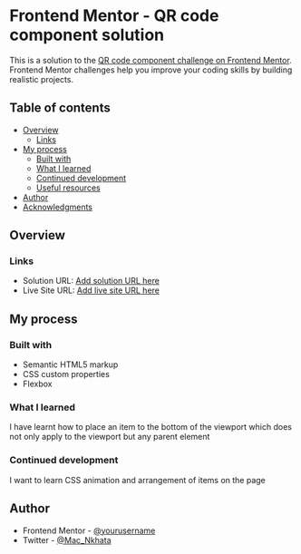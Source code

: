# Frontend Mentor - QR code component solution

This is a solution to the [QR code component challenge on Frontend Mentor](https://www.frontendmentor.io/challenges/qr-code-component-iux_sIO_H). Frontend Mentor challenges help you improve your coding skills by building realistic projects.

## Table of contents

- [Overview](#overview)
  - [Links](#links)
- [My process](#my-process)
  - [Built with](#built-with)
  - [What I learned](#what-i-learned)
  - [Continued development](#continued-development)
  - [Useful resources](#useful-resources)
- [Author](#author)
- [Acknowledgments](#acknowledgments)

## Overview

### Links

- Solution URL: [Add solution URL here](https://your-solution-url.com)
- Live Site URL: [Add live site URL here](https://your-live-site-url.com)

## My process

### Built with

- Semantic HTML5 markup
- CSS custom properties
- Flexbox

### What I learned

I have learnt how to place an item to the bottom of the viewport which does not only apply to the viewport but any parent element

### Continued development

I want to learn CSS animation and arrangement of items on the page

## Author

- Frontend Mentor - [@yourusername](https://www.frontendmentor.io/profile/Kode-Shinobi)
- Twitter - [@Mac_Nkhata](https://www.twitter.com/Mac_Nkhata)
